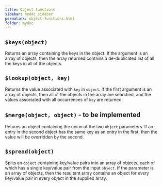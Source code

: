 ```yaml
---
title: Object functions
sidebar: mydoc_sidebar
permalink: object-functions.html
folder: mydoc
---
```


## `$keys(object)`

Returns an array containing the keys in the object.  If the argument is an array of objects, then the array returned contains a de-duplicated list of all the keys in all of the objects.

## `$lookup(object, key)`

Returns the value associated with `key` in `object`. If the first argument is an array of objects, then all of the objects in the array are searched, and the values associated with all occurrences of `key` are returned.
  
## `$merge(object, object)` - to be implemented
  
Returns an object containing the union of the two `object` parameters.  If an entry in the second object has the same key as an entry in the first, then the value will be overridden by the second.

## `$spread(object)`

Splits an `object` containing key/value pairs into an array of objects, each of which has a single key/value pair from the input `object`.  If the parameter is an array of objects, then the resultant array contains an object for every key/value pair in every object in the supplied array.
